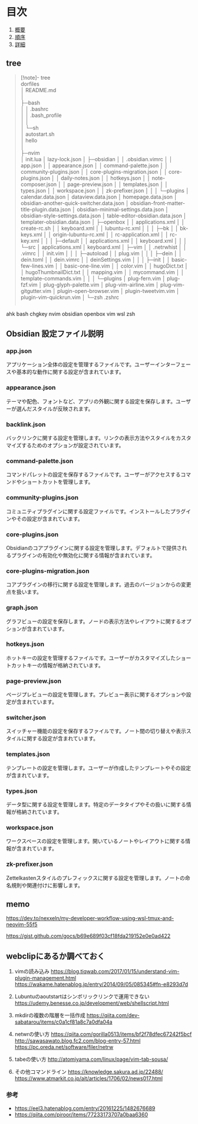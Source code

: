 # 目次
1. [概要](#anchor1)
1. [順序](#anchor2)
1. [詳細](#anchor3)

## tree
> [!note]- tree  
> dorfiles  
> │  README.md  
> │  
> ├─bash  
> │  │  .bashrc  
> │  │  .bash_profile  
> │  │  
> │  └─sh  
> │          autostart.sh  
> │          hello  
> │  
> ├─nvim  
> │      init.lua
> │      lazy-lock.json
> │
> ├─obsidian
> │  │  .obsidian.vimrc
> │  │  app.json
> │  │  appearance.json
> │  │  command-palette.json
> │  │  community-plugins.json
> │  │  core-plugins-migration.json
> │  │  core-plugins.json
> │  │  daily-notes.json
> │  │  hotkeys.json
> │  │  note-composer.json
> │  │  page-preview.json
> │  │  templates.json
> │  │  types.json
> │  │  workspace.json
> │  │  zk-prefixer.json
> │  │
> │  └─plugins
> │          calendar.data.json
> │          dataview.data.json
> │          homepage.data.json
> │          obsidian-another-quick-switcher.data.json
> │          obsidian-front-matter-title-plugin.data.json
> │          obsidian-minimal-settings.data.json
> │          obsidian-style-settings.data.json
> │          table-editor-obsidian.data.json
> │          templater-obsidian.data.json
> │
> ├─openbox
> │  │  applications.xml
> │  │  create-rc.sh
> │  │  keyboard.xml
> │  │  lubuntu-rc.xml
> │  │
> │  ├─bk
> │  │      bk-keys.xml
> │  │      origin-lubuntu-rc.xml
> │  │      rc-application.xml
> │  │      rc-key.xml
> │  │
> │  ├─default
> │  │      applications.xml
> │  │      keyboard.xml
> │  │
> │  └─src
> │          applications.xml
> │          keyboard.xml
> │
> ├─vim
> │  │  .netrwhist
> │  │  .vimrc
> │  │  init.vim
> │  │
> │  ├─autoload
> │  │      plug.vim
> │  │
> │  ├─dein
> │  │      dein.toml
> │  │      dein.vimrc
> │  │      deinSettings.vim
> │  │
> │  ├─init
> │  │      basic-few-lines.vim
> │  │      basic-one-line.vim
> │  │      color.vim
> │  │      hugoDict.txt
> │  │      hugoThumbnailDict.txt
> │  │      mapping.vim
> │  │      mycommand.vim
> │  │      template-commands.vim
> │  │
> │  └─plugins
> │          plug-fern.vim
> │          plug-fzf.vim
> │          plug-glyph-palette.vim
> │          plug-vim-airline.vim
> │          plug-vim-gitgutter.vim
> │          plugin-open-browser.vim
> │          plugin-tweetvim.vim
> │          plugin-vim-quickrun.vim
> │
> └─zsh
>         .zshrc
> ```


<a id="anchor1"></a>

ahk
bash
chgkey
nvim
obsidian
openbox
vim
wsl
zsh


## Obsidian 設定ファイル説明
### app.json
アプリケーション全体の設定を管理するファイルです。ユーザーインターフェースや基本的な動作に関する設定が含まれています。
### appearance.json
テーマや配色、フォントなど、アプリの外観に関する設定を保存します。ユーザーが選んだスタイルが反映されます。
### backlink.json
バックリンクに関する設定を管理します。リンクの表示方法やスタイルをカスタマイズするためのオプションが設定されています。
### command-palette.json
コマンドパレットの設定を保存するファイルです。ユーザーがアクセスするコマンドやショートカットを管理します。
### community-plugins.json
コミュニティプラグインに関する設定ファイルです。インストールしたプラグインやその設定が含まれています。
### core-plugins.json
Obsidianのコアプラグインに関する設定を管理します。デフォルトで提供されるプラグインの有効化や無効化に関する情報が含まれています。
### core-plugins-migration.json
コアプラグインの移行に関する設定を管理します。過去のバージョンからの変更点を扱います。
### graph.json
グラフビューの設定を保存します。ノードの表示方法やレイアウトに関するオプションが含まれています。
### hotkeys.json
ホットキーの設定を管理するファイルです。ユーザーがカスタマイズしたショートカットキーの情報が格納されています。
### page-preview.json
ページプレビューの設定を管理します。プレビュー表示に関するオプションや設定が含まれています。
### switcher.json
スイッチャー機能の設定を保存するファイルです。ノート間の切り替えや表示スタイルに関する設定が含まれています。
### templates.json
テンプレートの設定を管理します。ユーザーが作成したテンプレートやその設定が含まれています。
### types.json
データ型に関する設定を管理します。特定のデータタイプやその扱いに関する情報が格納されています。
### workspace.json
ワークスペースの設定を管理します。開いているノートやレイアウトに関する情報が含まれています。
### zk-prefixer.json
Zettelkastenスタイルのプレフィックスに関する設定を管理します。ノートの命名規則や関連付けに影響します。


## memo
https://dev.to/nexxeln/my-developer-workflow-using-wsl-tmux-and-neovim-55f5

https://gist.github.com/gocs/b69e689f03cf18fda219152e0e0ad422

## webclipにあるか調べておく 

1. vimの読み込み
https://blog.tiqwab.com/2017/01/15/understand-vim-plugin-management.html
https://wakame.hatenablog.jp/entry/2014/09/05/085345#fn-e8293d7d

1. Lubuntuのaoutstartはシンボリックリンクで運用できない
https://udemy.benesse.co.jp/development/web/shellscript.html

1. mkdirの複数の階層を一括作成
https://qiita.com/dev-sabatarou/items/c0a1cf81a8c7a0dfa04a

1. netwrの使い方
https://qiita.com/gorilla0513/items/bf2f78dfec67242f5bcf
http://sawasawato.blog.fc2.com/blog-entry-57.html
https://pc.oreda.net/software/filer/netrw

1. tabeの使い方
http://atomiyama.com/linux/page/vim-tab-sousa/

1. その他コマンドライン
https://knowledge.sakura.ad.jp/22488/
https://www.atmarkit.co.jp/ait/articles/1706/02/news017.html

### 参考
- https://eel3.hatenablog.com/entry/20161225/1482676689
- https://qiita.com/piroor/items/77233173707a0baa6360



